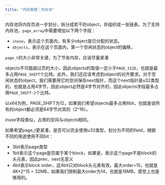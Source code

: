 ```yaml
---
title: "内存管理：内存池"
---
```


内存池将内存页进一步划分，拆分成若干的object，并组织成一张链表。为了支持内存池，`page_array`中需要增加以下两个字段：

- `inuse`，表示这个页面内，有多少object是已分配的状态。
- `objects`，表示在这个页面内，第一个空闲状态的object的偏移。

`page_t`的大小非常关键，为了节省内存，应该尽量紧凑

objects不可能超过页的大小，因此objects的取值一定小于`PAGE_SIZE`，也就是最多占用`PAGE_SHIFT`个比特。此外，我们还应该考虑到object的对齐要求。对于空闲状态的object，我们需要用它的空间保存next指针，而这个next指针是u32类型的，也就是占用4字节，因此object必然是4字节对齐的，因此objects字段最多占用`PAGE_SHIFT-2`个比特。

以x64为例，PAGE_SHIFT为12，如果我们希望objects最多占用8bit，也就是说所有的object都必须是64字节对其的（2^16）。

inuse字段类似，占用的空间与objects相同。

如果希望page_t更紧凑，是否可以完全使用u32类型，划分为不同的field，根据不同的用途使用不同bit：
- 3bit表示page类型
- 1bit表示这个page是否属于某个block，如果是，表示这个page不是block的头元素，因此prev、next无意义
- 4bit表示block order，这4bit只对block头元素有效。最大order=15，也就是 4K*2^15 = 32MB，如果我们限制最大order为14，也就是16MB，感觉上也是够用的。